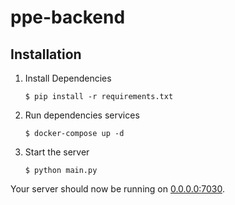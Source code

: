 ppe-backend
================

## Installation
1. Install Dependencies

	```
	$ pip install -r requirements.txt
	```


2. Run dependencies services

	```
	$ docker-compose up -d
	```

3. Start the server

	```
	$ python main.py
	```

Your server should now be running on [0.0.0.0:7030](http://0.0.0.0:7030/).
